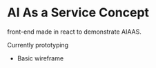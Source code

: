 # AI As a Service Concept
front-end made in react to demonstrate AIAAS.

Currently prototyping 
 - Basic wireframe
 